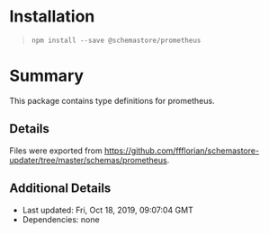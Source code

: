# Installation
> `npm install --save @schemastore/prometheus`

# Summary
This package contains type definitions for prometheus.

## Details
Files were exported from https://github.com/ffflorian/schemastore-updater/tree/master/schemas/prometheus.

## Additional Details
* Last updated: Fri, Oct 18, 2019, 09:07:04 GMT
* Dependencies: none
